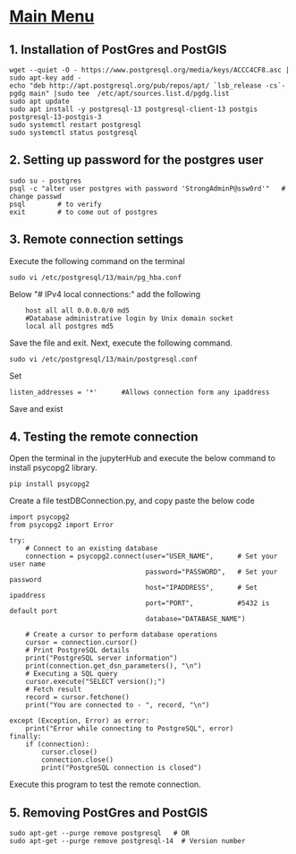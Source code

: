 # [Main Menu](index.html)

## 1. Installation of PostGres and PostGIS

    wget --quiet -O - https://www.postgresql.org/media/keys/ACCC4CF8.asc | sudo apt-key add -
    echo "deb http://apt.postgresql.org/pub/repos/apt/ `lsb_release -cs`-pgdg main" |sudo tee  /etc/apt/sources.list.d/pgdg.list
    sudo apt update
    sudo apt install -y postgresql-13 postgresql-client-13 postgis postgresql-13-postgis-3
    sudo systemctl restart postgresql
    sudo systemctl status postgresql

## 2. Setting up password for the postgres user

    sudo su - postgres
    psql -c "alter user postgres with password 'StrongAdminP@ssw0rd'"   # change passwd
    psql        # to verify
    exit        # to come out of postgres

## 3.  Remote connection settings

Execute the following command on the terminal

    sudo vi /etc/postgresql/13/main/pg_hba.conf    

Below "# IPv4 local connections:" add the following

        host all all 0.0.0.0/0 md5
        #Database administrative login by Unix domain socket
        local all postgres md5  

Save the file and exit. Next, execute the following command.

    sudo vi /etc/postgresql/13/main/postgresql.conf

Set

    listen_addresses = '*'      #Allows connection form any ipaddress

Save and exist

## 4. Testing the remote connection

Open the terminal in the jupyterHub and execute the below command to install psycopg2 library. 

    pip install psycopg2

Create a file testDBConnection.py, and copy paste the below code

    import psycopg2
    from psycopg2 import Error

    try:
        # Connect to an existing database
        connection = psycopg2.connect(user="USER_NAME",      # Set your user name
                                      password="PASSWORD",   # Set your password
                                      host="IPADDRESS",      # Set ipaddress   
                                      port="PORT",           #5432 is default port 
                                      database="DATABASE_NAME")

        # Create a cursor to perform database operations
        cursor = connection.cursor()
        # Print PostgreSQL details
        print("PostgreSQL server information")
        print(connection.get_dsn_parameters(), "\n")
        # Executing a SQL query
        cursor.execute("SELECT version();")
        # Fetch result
        record = cursor.fetchone()
        print("You are connected to - ", record, "\n")

    except (Exception, Error) as error:
        print("Error while connecting to PostgreSQL", error)
    finally:
        if (connection):
            cursor.close()
            connection.close()
            print("PostgreSQL connection is closed")


Execute this program to test the remote connection.

## 5. Removing PostGres and PostGIS

    sudo apt-get --purge remove postgresql   # OR
    sudo apt-get --purge remove postgresql-14  # Version number
